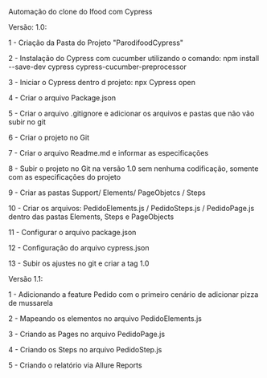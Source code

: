 Automação do clone do Ifood com Cypress

Versão: 1.0:

1 - Criação da Pasta do Projeto "ParodifoodCypress"

2 - Instalação do Cypress com cucumber utilizando o comando: npm install --save-dev cypress cypress-cucumber-preprocessor

3 - Iniciar o Cypress dentro d projeto: npx Cypress open

4 - Criar o arquivo Package.json

5 - Criar o arquivo .gitignore e adicionar os arquivos e pastas que não vão subir no git

6 - Criar o projeto no Git

7 - Criar o arquivo Readme.md e informar as especificações 

8 - Subir o projeto no Git na versão 1.0 sem nenhuma codificação, somente com as especificações do projeto

9 - Criar as pastas Support/ Elements/ PageObjetcs / Steps

10 - Criar os arquivos: PedidoElements.js / PedidoSteps.js / PedidoPage.js dentro das pastas Elements, Steps e PageObjects

11 - Configurar o arquivo package.json

12 - Configuração do arquivo cypress.json

13 - Subir os ajustes no git e criar a tag 1.0


Versão  1.1:

1 - Adicionando a feature Pedido  com o primeiro cenário de adicionar pizza de mussarela

2 - Mapeando os elementos no arquivo PedidoElements.js

3 - Criando as Pages no arquivo PedidoPage.js

4 - Criando os Steps no arquivo PedidoStep.js

5 - Criando o relatório via Allure Reports